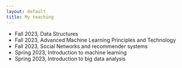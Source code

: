 ```yaml
---
layout: default
title: My teaching
---
```

* Fall   2023, Data Structures 
* Fall   2023, Advanced Machine Learning Principles and Technology
* Fall   2023, Social Networks and recommender systems
* Spring 2023, Introduction to machine learning
* Spring 2023, Introduction to big data analysis

